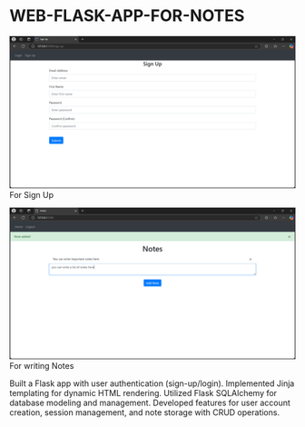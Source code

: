 ﻿# WEB-FLASK-APP-FOR-NOTES

![Project screenshot](https://github.com/Vipinkushuk/WEB-FLASK-APP-FOR-NOTES/blob/main/Screenshot%202024-12-16%20191625.png?raw=true)
For Sign Up

![Project screenshot](https://github.com/Vipinkushuk/WEB-FLASK-APP-FOR-NOTES/blob/main/Screenshot%202024-12-16%20191547.png?raw=true)
For writing Notes

Built a Flask app with user authentication (sign-up/login).
Implemented Jinja templating for dynamic HTML rendering.
Utilized Flask SQLAlchemy for database modeling and management.
Developed features for user account creation, session management, and note storage with CRUD operations.
